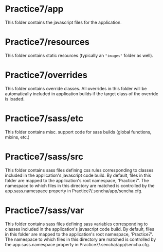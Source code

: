 # Practice7/app

This folder contains the javascript files for the application.

# Practice7/resources

This folder contains static resources (typically an `"images"` folder as well).

# Practice7/overrides

This folder contains override classes. All overrides in this folder will be 
automatically included in application builds if the target class of the override
is loaded.

# Practice7/sass/etc

This folder contains misc. support code for sass builds (global functions, 
mixins, etc.)

# Practice7/sass/src

This folder contains sass files defining css rules corresponding to classes
included in the application's javascript code build.  By default, files in this 
folder are mapped to the application's root namespace, 'Practice7'. The
namespace to which files in this directory are matched is controlled by the
app.sass.namespace property in Practice7/.sencha/app/sencha.cfg. 

# Practice7/sass/var

This folder contains sass files defining sass variables corresponding to classes
included in the application's javascript code build.  By default, files in this 
folder are mapped to the application's root namespace, 'Practice7'. The
namespace to which files in this directory are matched is controlled by the
app.sass.namespace property in Practice7/.sencha/app/sencha.cfg. 
